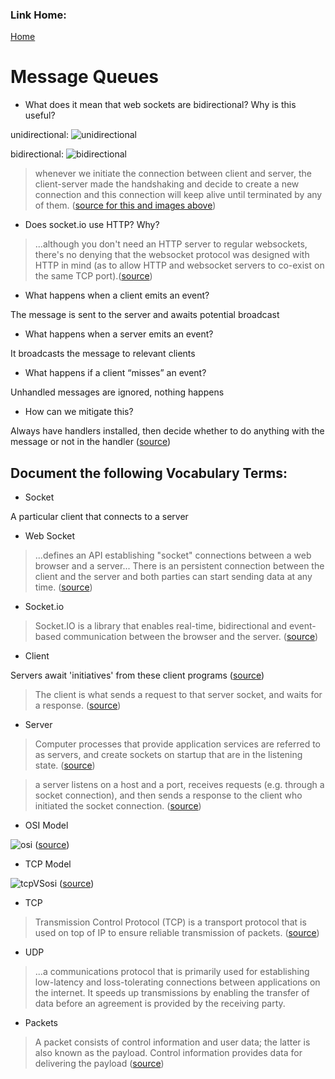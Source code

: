 ### Link Home:
[Home](README.md)

# Message Queues


- What does it mean that web sockets are bidirectional? Why is this useful?

unidirectional:
![unidirectional](https://media.geeksforgeeks.org/wp-content/uploads/20191203183429/HTTP-Connection.png)

bidirectional:
![bidirectional](https://media.geeksforgeeks.org/wp-content/uploads/20191203183648/WebSocket-Connection.png)

> whenever we initiate the connection between client and server, the client-server made the handshaking and decide to create a new connection and this connection will keep alive until terminated by any of them. ([source for this and images above](https://www.geeksforgeeks.org/what-is-web-socket-and-how-it-is-different-from-the-http/))

- Does socket.io use HTTP? Why?

> ...although you don't need an HTTP server to regular websockets, there's no denying that the websocket protocol was designed with HTTP in mind (as to allow HTTP and websocket servers to co-exist on the same TCP port).([source](https://stackoverflow.com/questions/37836130/socket-io-why-does-it-need-an-http-server))

- What happens when a client emits an event?

The message is sent to the server and awaits potential broadcast

- What happens when a server emits an event?

It broadcasts the message to relevant clients

- What happens if a client “misses” an event?

Unhandled messages are ignored, nothing happens

- How can we mitigate this?

Always have handlers installed, then decide whether to do anything with the message or not in the handler 
([source](https://stackoverflow.com/questions/32816290/what-happens-with-unhandled-socket-io-events))


## Document the following Vocabulary Terms:

- Socket

A particular client that connects to a server

- Web Socket

> ...defines an API establishing "socket" connections between a web browser and a server... There is an persistent connection between the client and the server and both parties can start sending data at any time. ([source](https://www.html5rocks.com/en/tutorials/websockets/basics/))

- Socket.io

> Socket.IO is a library that enables real-time, bidirectional and event-based communication between the browser and the server. ([source](https://socket.io/docs/v4/index.html))

- Client

Servers await 'initiatives' from these client programs ([source](https://en.wikipedia.org/wiki/Network_socket#Socket_states_in_the_client-server_model))

> The client is what sends a request to that server socket, and waits for a response. ([source](https://softwareengineering.stackexchange.com/questions/206254/difference-between-a-server-and-a-client))

- Server

> Computer processes that provide application services are referred to as servers, and create sockets on startup that are in the listening state. ([source](https://en.wikipedia.org/wiki/Network_socket#Socket_states_in_the_client-server_model))

> a server listens on a host and a port, receives requests (e.g. through a socket connection), and then sends a response to the client who initiated the socket connection. ([source](https://softwareengineering.stackexchange.com/questions/206254/difference-between-a-server-and-a-client))

- OSI Model

![osi](https://s7280.pcdn.co/wp-content/uploads/2018/06/osi-model-7-layers-1.png) ([source](https://www.bmc.com/blogs/osi-model-7-layers/))

- TCP Model

![tcpVSosi](https://www.guru99.com/images/1/093019_0615_TCPIPModelW3.png) ([source](https://www.guru99.com/tcp-ip-model.html))

- TCP

> Transmission Control Protocol (TCP) is a transport protocol that is used on top of IP to ensure reliable transmission of packets. ([source](https://www.khanacademy.org/computing/computers-and-internet/xcae6f4a7ff015e7d:the-internet/xcae6f4a7ff015e7d:transporting-packets/a/transmission-control-protocol--tcp))

- UDP

> ...a communications protocol that is primarily used for establishing low-latency and loss-tolerating connections between applications on the internet. It speeds up transmissions by enabling the transfer of data before an agreement is provided by the receiving party. 

- Packets

> A packet consists of control information and user data; the latter is also known as the payload. Control information provides data for delivering the payload ([source](https://en.wikipedia.org/wiki/Network_packet))